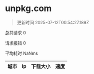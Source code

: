 
  # unpkg.com

  > 更新时间 2025-07-12T00:54:27.189Z
  
  总共请求 0

  请求报错 0

  平均耗时 NaNms

|城市|ip|下载大小|速度|
|-----|----------|---|---|

  